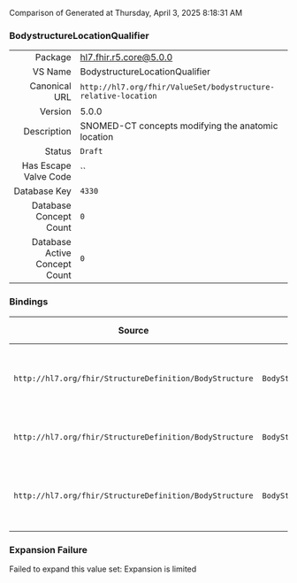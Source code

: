 Comparison of 
Generated at Thursday, April 3, 2025 8:18:31 AM

### BodystructureLocationQualifier

|      |     |
| ---: | --- |
| Package | hl7.fhir.r5.core@5.0.0 |
| VS Name | BodystructureLocationQualifier |
| Canonical URL | `http://hl7.org/fhir/ValueSet/bodystructure-relative-location` |
| Version | 5.0.0 |
| Description | SNOMED-CT concepts modifying the anatomic location |
| Status | `Draft` |
| Has Escape Valve Code | `` |
| Database Key | `4330` |
| Database Concept Count | `0` |
| Database Active Concept Count | `0` |
### Bindings

| Source | Element | Binding | Strength | Element Short |
| ------ | ------- | ------- | -------- | ------------- |
| `http://hl7.org/fhir/StructureDefinition/BodyStructure` | `BodyStructure.includedStructure.laterality` | `http://hl7.org/fhir/ValueSet/bodystructure-relative-location` | `Example` | Code that represents the included structure laterality |
| `http://hl7.org/fhir/StructureDefinition/BodyStructure` | `BodyStructure.includedStructure.bodyLandmarkOrientation.surfaceOrientation` | `http://hl7.org/fhir/ValueSet/bodystructure-relative-location` | `Preferred` | Relative landmark surface orientation |
| `http://hl7.org/fhir/StructureDefinition/BodyStructure` | `BodyStructure.includedStructure.qualifier` | `http://hl7.org/fhir/ValueSet/bodystructure-relative-location` | `Example` | Code that represents the included structure qualifier |

### Expansion Failure

Failed to expand this value set: Expansion is limited
